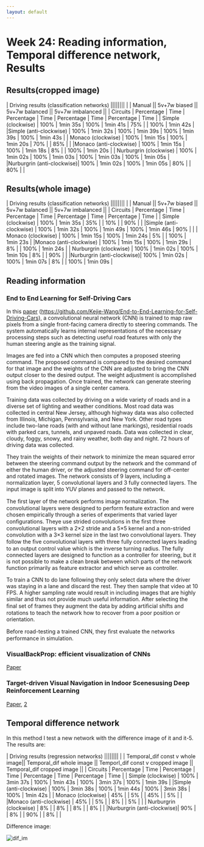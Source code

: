 ```yaml
---
layout: default
---
```

# Week 24: Reading information, Temporal difference network, Results

## Results(cropped image)

|                                                      Driving results (classification networks)                     ||||||||
|                           |        Manual        ||      5v+7w biased    ||    5v+7w balanced    ||   5v+7w imbalanced   || 
|      Circuits             | Percentage |   Time   | Percentage |   Time   | Percentage |   Time   | Percentage |   Time   |
|  Simple (clockwise)       |    100%    | 1min 35s |    100%    | 1min 41s |     75%    |          |    100%    | 1min 42s |
|Simple (anti-clockwise)    |    100%    | 1min 32s |    100%    | 1min 39s |    100%    | 1min 39s |    100%    | 1min 43s |
|  Monaco (clockwise)       |    100%    | 1min 15s |    100%    | 1min 20s |     70%    |          |     85%    |          |
|Monaco (anti-clockwise)    |    100%    | 1min 15s |    100%    | 1min 18s |      8%    |          |    100%    | 1min 20s |
| Nurburgrin (clockwise)    |    100%    | 1min 02s |    100%    | 1min 03s |    100%    | 1min 03s |    100%    | 1min 05s |
|Nurburgrin (anti-clockwise)|    100%    | 1min 02s |    100%    | 1min 05s |     80%    |          |     80%    |          |




## Results(whole image)

|                                                      Driving results (classification networks)                     ||||||||
|                           |        Manual        ||      5v+7w biased    ||     5v+7w balanced   ||   5v+7w imbalanced   || 
|      Circuits             | Percentage |   Time   | Percentage |   Time   | Percentage |   Time   | Percentage |   Time   |
|  Simple (clockwise)       |    100%    | 1min 35s |     35%    |          |     10%    |          |     90%    |          |
|Simple (anti-clockwise)    |    100%    | 1min 32s |    100%    | 1min 49s |    100%    | 1min 46s |     90%    |          |
|  Monaco (clockwise)       |    100%    | 1min 15s |    100%    | 1min 24s |      5%    |          |    100%    | 1min 23s |
|Monaco (anti-clockwise)    |    100%    | 1min 15s |    100%    | 1min 29s |      8%    |          |    100%    | 1min 24s |
| Nurburgrin (clockwise)    |    100%    | 1min 02s |    100%    | 1min 10s |      8%    |          |     90%    |          |
|Nurburgrin (anti-clockwise)|    100%    | 1min 02s |    100%    | 1min 07s |      8%    |          |    100%    | 1min 09s |



## Reading information

### End to End Learning for Self-Driving Cars

In this [paper](https://www.researchgate.net/publication/301648615_End_to_End_Learning_for_Self-Driving_Cars) (https://github.com/Kejie-Wang/End-to-End-Learning-for-Self-Driving-Cars), a convolutional neural network (CNN) is trained to map raw pixels from a single front-facing camera directly to steering commands. The system automatically learns internal representations of the necessary processing steps such as detecting useful road features with only the human steering angle as the training signal.

Images are fed into a CNN which then computes a proposed steering command. The proposed command is compared to the desired command for that image and the weights of the CNN are adjusted to bring the CNN output closer to the desired output. The weight adjustment is accomplished using back propagation. Once trained, the network can generate steering from the video images of a single center camera.

Training data was collected by driving on a wide variety of roads and in a diverse set of lighting and weather conditions. Most road data was collected in central New Jersey, although highway data was also collected from Illinois, Michigan, Pennsylvania, and New York. Other road types include two-lane roads (with and without lane markings), residential roads with parked cars, tunnels, and unpaved roads. Data was collected in clear, cloudy, foggy, snowy, and rainy weather, both day and night. 72 hours of driving data was collected.

They train the weights of their network to minimize the mean squared error between the steering command output by the network and the command of either the human driver, or the adjusted steering command for off-center and rotated images. The network consists of 9 layers, including a normalization layer, 5 convolutional layers and 3 fully connected layers. The input image is split into YUV planes and passed to the network.

The ﬁrst layer of the network performs image normalization. The convolutional layers were designed to perform feature extraction and were chosen empirically through a series of experiments that varied layer conﬁgurations. Theye use strided convolutions in the ﬁrst three convolutional layers with a 2×2 stride and a 5×5 kernel and a non-strided convolution with a 3×3 kernel size in the last two convolutional layers. They follow the ﬁve convolutional layers with three fully connected layers leading to an output control value which is the inverse turning radius. The fully connected layers are designed to function as a controller for steering, but it is not possible to make a clean break between which parts of the network function primarily as feature extractor and which serve as controller.

To train a CNN to do lane following they only select data where the driver was staying in a lane and discard the rest. They then sample that video at 10 FPS. A higher sampling rate would result in including images that are highly similar and thus not provide much useful information. After selecting the ﬁnal set of frames they augment the data by adding artiﬁcial shifts and rotations to teach the network how to recover from a poor position or orientation.

Before road-testing a trained CNN, they ﬁrst evaluate the networks performance in simulation. 


### VisualBackProp: efficient visualization of CNNs

[Paper](https://arxiv.org/pdf/1611.05418.pdf) 


### Target-driven Visual Navigation in Indoor Scenesusing Deep Reinforcement Learning

[Paper](https://arxiv.org/pdf/1609.05143.pdf), [2](https://www.youtube.com/watch?v=SmBxMDiOrvs) 



## Temporal difference network

In this method I test a new network with the difference image of it and it-5. The results are: 


|                                                      Driving results (regression networks)                                                            ||||||||
|                           | Temporal_dif const v whole image|| Temporal_dif whole image  || Temporl_dif const v cropped image || Temporal_dif cropped image ||
|      Circuits             |    Percentage     |     Time     |    Percentage   |   Time   |      Percentage      |     Time    |    Percentage    |   Time   |
|  Simple (clockwise)       |       100%        |   3min 37s   |       100%      | 1min 43s |          100%        |   3min 37s  |       100%       | 1min 39s |
|Simple (anti-clockwise)    |       100%        |   3min 38s   |       100%      | 1min 44s |          100%        |   3min 38s  |       100%       | 1min 42s |
|  Monaco (clockwise)       |        45%        |              |         5%      |          |          45%         |             |        5%        |          |
|Monaco (anti-clockwise)    |        45%        |              |         5%      |          |           8%         |             |        5%        |          |
| Nurburgrin (clockwise)    |         8%        |              |         8%      |          |           8%         |             |        8%        |          |
|Nurburgrin (anti-clockwise)|        90%        |              |         8%      |          |          90%         |             |        8%        |          |




Difference image: 

![dif_im](https://roboticsurjc-students.github.io/2017-tfm-vanessa-fernandez/images/dif_im.png)


